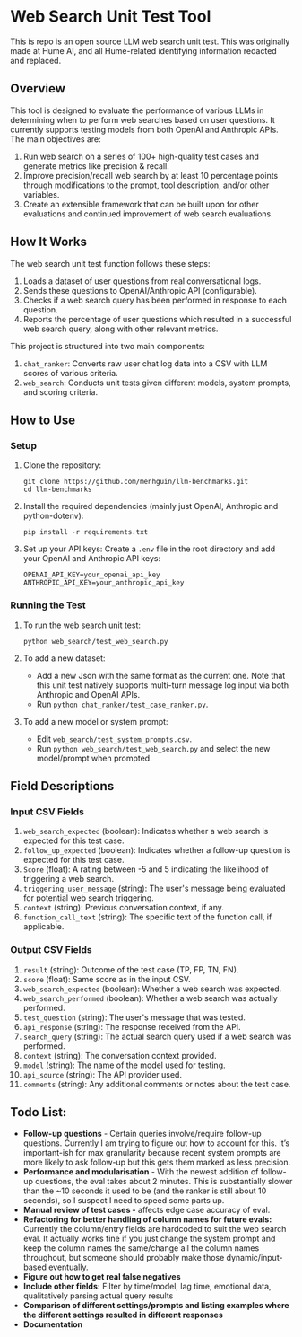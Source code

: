 # Web Search Unit Test Tool
This is repo is an open source LLM web search unit test. This was originally made at Hume AI, and all Hume-related identifying information redacted and replaced.

## Overview
This tool is designed to evaluate the performance of various LLMs in determining when to perform web searches based on user questions. It currently supports testing models from both OpenAI and Anthropic APIs. The main objectives are:

1. Run web search on a series of 100+ high-quality test cases and generate metrics like precision & recall.
2. Improve precision/recall web search by at least 10 percentage points through modifications to the prompt, tool description, and/or other variables.
3. Create an extensible framework that can be built upon for other evaluations and continued improvement of web search evaluations.

## How It Works

The web search unit test function follows these steps:

1. Loads a dataset of user questions from real conversational logs.
2. Sends these questions to OpenAI/Anthropic API (configurable).
3. Checks if a web search query has been performed in response to each question.
4. Reports the percentage of user questions which resulted in a successful web search query, along with other relevant metrics.

This project is structured into two main components:

1. `chat_ranker`: Converts raw user chat log data into a CSV with LLM scores of various criteria.
2. `web_search`: Conducts unit tests given different models, system prompts, and scoring criteria.

## How to Use

### Setup

1. Clone the repository:
   ```
   git clone https://github.com/menhguin/llm-benchmarks.git
   cd llm-benchmarks
   ```

2. Install the required dependencies (mainly just OpenAI, Anthropic and python-dotenv):
   ```
   pip install -r requirements.txt
   ```

3. Set up your API keys:
   Create a `.env` file in the root directory and add your OpenAI and Anthropic API keys:
   ```
   OPENAI_API_KEY=your_openai_api_key
   ANTHROPIC_API_KEY=your_anthropic_api_key
   ```

### Running the Test

1. To run the web search unit test:
   ```
   python web_search/test_web_search.py
   ```

2. To add a new dataset:
   - Add a new Json with the same format as the current one. Note that this unit test natively supports multi-turn message log input via both Anthropic and OpenAI APIs.
   - Run `python chat_ranker/test_case_ranker.py`.

3. To add a new model or system prompt:
   - Edit `web_search/test_system_prompts.csv`.
   - Run `python web_search/test_web_search.py` and select the new model/prompt when prompted.

## Field Descriptions

### Input CSV Fields

1. `web_search_expected` (boolean): Indicates whether a web search is expected for this test case.
2. `follow_up_expected` (boolean): Indicates whether a follow-up question is expected for this test case.
3. `Score` (float): A rating between -5 and 5 indicating the likelihood of triggering a web search.
4. `triggering_user_message` (string): The user's message being evaluated for potential web search triggering.
5. `context` (string): Previous conversation context, if any.
6. `function_call_text` (string): The specific text of the function call, if applicable.

### Output CSV Fields

1. `result` (string): Outcome of the test case (TP, FP, TN, FN).
2. `score` (float): Same score as in the input CSV.
3. `web_search_expected` (boolean): Whether a web search was expected.
4. `web_search_performed` (boolean): Whether a web search was actually performed.
5. `test_question` (string): The user's message that was tested.
6. `api_response` (string): The response received from the API.
7. `search_query` (string): The actual search query used if a web search was performed.
8. `context` (string): The conversation context provided.
9. `model` (string): The name of the model used for testing.
10. `api_source` (string): The API provider used.
11. `comments` (string): Any additional comments or notes about the test case.

## Todo List:

- **Follow-up questions** - Certain queries involve/require follow-up questions. Currently I am trying to figure out how to account for this. It’s important-ish for max granularity because recent system prompts are more likely to ask follow-up but this gets them marked as less precision.
- **Performance and modularisation** - With the newest addition of follow-up questions, the eval takes about 2 minutes. This is substantially slower than the ~10 seconds it used to be (and the ranker is still about 10 seconds), so I suspect I need to speed some parts up.
- **Manual review of test cases -** affects edge case accuracy of eval.
- **Refactoring for better handling of column names for future evals:** Currently the column/entry fields are hardcoded to suit the web search eval. It actually works fine if you just change the system prompt and keep the column names the same/change all the column names throughout, but someone should probably make those dynamic/input-based eventually.
- **Figure out how to get real false negatives**
- **Include other fields:** Filter by time/model, lag time, emotional data, qualitatively parsing actual query results
- **Comparison of different settings/prompts and listing examples where the different settings resulted in different responses**
- **Documentation**

